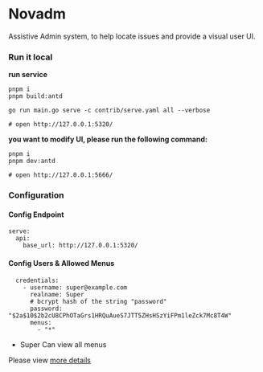 # Novadm

Assistive Admin system, to help locate issues and provide a visual user UI.

### Run it local

**run service**

```
pnpm i
pnpm build:antd

go run main.go serve -c contrib/serve.yaml all --verbose

# open http://127.0.0.1:5320/
```

**you want to modify UI, please run the following command:**

```
pnpm i
pnpm dev:antd

# open http://127.0.0.1:5666/
```

### Configuration

#### Config Endpoint

```
serve:
  api:
    base_url: http://127.0.0.1:5320/
```

#### Config Users & Allowed Menus

```
  credentials:
    - username: super@example.com
      realname: Super
      # bcrypt hash of the string "password"
      password: "$2a$10$2b2cU8CPhOTaGrs1HRQuAueS7JTT5ZHsHSzYiFPm1leZck7Mc8T4W"
      menus:
        - "*"
```

- Super Can view all menus

Please view [more details](./backend/contrib/serve.yaml)
